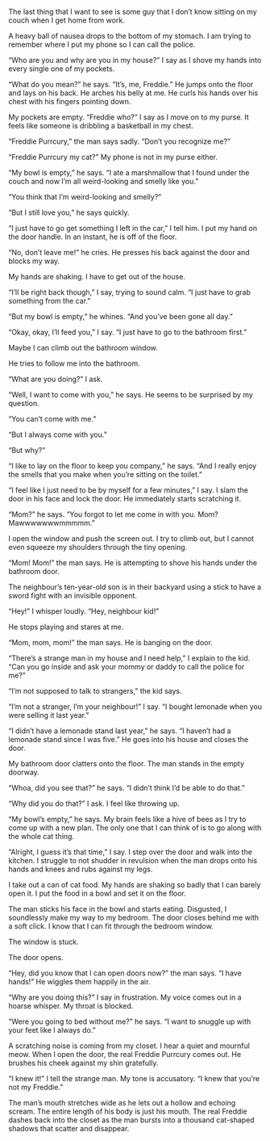 The last thing that I want to see is some guy that I don’t know sitting on my couch when I get home from work. 

A heavy ball of nausea drops to the bottom of my stomach. I am trying to remember where I put my phone so I can call the police.

“Who are you and why are you in my house?” I say as I shove my hands into every single one of my pockets.

“What do you mean?” he says. “It’s, me, Freddie.” He jumps onto the floor and lays on his back. He arches his belly at me. He curls his hands over his chest with his fingers pointing down.

My pockets are empty. “Freddie who?” I say as I move on to my purse. It feels like someone is dribbling a basketball in my chest.

“Freddie Purrcury,” the man says sadly. “Don’t you recognize me?”

“Freddie Purrcury my cat?” My phone is not in my purse either.

“My bowl is empty,” he says. “I ate a marshmallow that I found under the couch and now I’m all weird-looking and smelly like you.”

“You think that I’m weird-looking and smelly?”

“But I still love you,” he says quickly.

“I just have to go get something I left in the car,” I tell him. I put my hand on the door handle. In an instant, he is off of the floor.

“No, don’t leave me!” he cries. He presses his back against the door and blocks my way.

My hands are shaking. I have to get out of the house.

“I’ll be right back though,” I say, trying to sound calm. “I just have to grab something from the car.”

“But my bowl is empty,” he whines. “And you’ve been gone all day.”

“Okay, okay, I’ll feed you,” I say. “I just have to go to the bathroom first.” 

Maybe I can climb out the bathroom window.

He tries to follow me into the bathroom.

“What are you doing?” I ask.

“Well, I want to come with you,” he says. He seems to be surprised by my question.

“You can’t come with me.”

“But I always come with you.”

“But why?”

“I like to lay on the floor to keep you company,” he says. “And I really enjoy the smells that you make when you’re sitting on the toilet.”

“I feel like I just need to be by myself for a few minutes,” I say. I slam the door in his face and lock the door. He immediately starts scratching it.

“Mom?” he says. “You forgot to let me come in with you. Mom? Mawwwwwwwmmmmm.”

I open the window and push the screen out. I try to climb out, but I cannot even squeeze my shoulders through the tiny opening.

“Mom! Mom!” the man says. He is attempting to shove his hands under the bathroom door.

The neighbour’s ten-year-old son is in their backyard using a stick to have a sword fight with an invisible opponent.

“Hey!” I whisper loudly. “Hey, neighbour kid!” 

He stops playing and stares at me.

“Mom, mom, mom!” the man says. He is banging on the door. 

“There’s a strange man in my house and I need help,” I explain to the kid. “Can you go inside and ask your mommy or daddy to call the police for me?”

“I’m not supposed to talk to strangers,” the kid says. 

“I’m not a stranger, I’m your neighbour!” I say. “I bought lemonade when you were selling it last year.”

“I didn’t have a lemonade stand last year,” he says. “I haven’t had a lemonade stand since I was five.” He goes into his house and closes the door.

My bathroom door clatters onto the floor. The man stands in the empty doorway.

“Whoa, did you see that?” he says. “I didn’t think I’d be able to do that.”

“Why did you do that?” I ask. I feel like throwing up.

“My bowl’s empty,” he says. My brain feels like a hive of bees as I try to come up with a new plan. The only one that I can think of is to go along with the whole cat thing. 

“Alright, I guess it’s that time,” I say. I step over the door and walk into the kitchen. I struggle to not shudder in revulsion when the man drops onto his hands and knees and rubs against my legs.

I take out a can of cat food. My hands are shaking so badly that I can barely open it. I put the food in a bowl and set it on the floor.

The man sticks his face in the bowl and starts eating. Disgusted, I soundlessly make my way to my bedroom. The door closes behind me with a soft click. I know that I can fit through the bedroom window.

The window is stuck. 

The door opens.

“Hey, did you know that I can open doors now?” the man says. “I have hands!” He wiggles them happily in the air.

“Why are you doing this?” I say in frustration. My voice comes out in a hoarse whisper. My throat is blocked.

“Were you going to bed without me?” he says. “I want to snuggle up with your feet like I always do.”

A scratching noise is coming from my closet. I hear a quiet and mournful meow. When I open the door, the real Freddie Purrcury comes out. He brushes his cheek against my shin gratefully.

“I knew it!” I tell the strange man. My tone is accusatory. “I knew that you’re not my Freddie.”

The man’s mouth stretches wide as he lets out a hollow and echoing scream. The entire length of his body is just his mouth. The real Freddie dashes back into the closet as the man bursts into a thousand cat-shaped shadows that scatter and disappear.